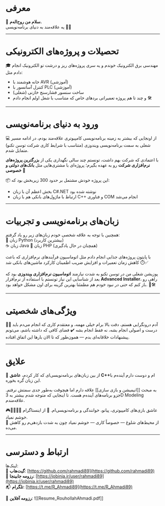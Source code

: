 
# معرفی
👋 **سلام من روح‌اله‌م.**  
یه علاقه‌مند به دنیای برنامه‌نویسی 👨‍💻

---
# تحصیلات و پروژه‌های الکترونیکی
🎓 مهندسی برق الکترونیک خوندم و یه سری پروژه‌های ریز و درشت تو الکترونیک انجام دادم مثل:  
 - خانه هوشمند با AVR (آموزشی)  
 - کنترل آسانسور با PLC (آموزشی)  
 - ساخت سنسور فشارسنج خازنی (شغلی)  
 - و چند تا هم پروژه تعمیراتی بردهای خاص که متناسب با شغل اولم انجام دادم 🛠️
 
---
# ورود به دنیای برنامه‌نویسی

💻 از اونجایی که بیشتر به زمینه برنامه‌نویسی کامپیوتری علاقه‌مند بودم، در ادامه مسیر شغلی به سمت برنامه‌نویسی ویندوزی (متناسب با شرایط کاری شرکت توسن تکنو) متمایل شدم.

با اعتمادی که شرکت بهم داشت، تونستم چند سالی نگهداری یکی از **بزرگترین پروژه‌های نرم‌افزاری شرکت** رو به عهده بگیرم؛ پروژه‌ای با مشتری‌هایی مثل **بانک‌های دولتی و خصوصی** 🏦

📦 این پروژه خودش مشتمل بر حدود 300 زیربخش بود که:  
 - بخش اعظم آن با زبان C#.NET نوشته شده بود  
 - ارتباط با ماژول‌های بانکی هم با زبان C++ و فناوری COM انجام می‌شد
 
---
# زبان‌های برنامه‌نویسی و تجربیات
همچنین با توجه به علاقه شخصی خودم زبان‌های زیر رو یاد گرفتم:  
🐍 زبان Python (بیشترین کاربرد)  
☕ زبان Java
🐘 زبان  PHP (همچنان در حال یادگیری)

با پایتون پروژه‌های جذابی انجام دادم مثل اتوماسیون فرآیندهای نرم‌افزاری که باعث کاهش زمان تعمیرات و افزایش ضریب اطمینان کارکرد ماشین‌های بانکی شد ⏱️✅

پوزیشن شغلی من در توسن تکنو به شدت نیازمند **اتوماسیون نرم‌افزاری ویندوزی** بود که بعد از شناسایی این نیاز تونستم با استفاده از نرم‌افزار **Advanced Installer**، راهی رو باز کنم که حتی در نبود خودم هم مطمئنا بهترین گزینه برای اون مشکل خواهد بود. 💼🛠️

---
# ویژگی‌های شخصیتی
🧘‍♂️ آدم درونگرایی هستم، دقت بالا برام خیلی مهمه، و معتقدم کاری که انجام می‌دم باید درست و اصولی انجام بشه، نه فقط انجام بشه ✔️
فضای کافی که داشته باشم، می‌تونم پیشنهادات خلاقانه‌ای بدم — همون‌طور که تا الان بارها این اتفاق افتاده.

---
# علایق
💖 از بین زبان‌های برنامه‌نویسی‌ای که کار کردم، **عاشق C++**‌ام و دوست دارم آینده‌م با این زبان گره بخوره.

به مبحث [[انیمیشن و بازی سازی]] علاقه دارم اما هیچوقت به‌طور جدی سمتش نرفتم. جزو برنامه‌های آینده‌م هست. تا اینجایی که متوجه شدم بیشتر به 3D Modeling علاقه‌مندم.

🎮🎹🎤👨‍💻 عاشق بازی‌های کامپیوتری، پیانو، خوانندگی و برنامه‌نویسی‌ام. 
🚫 از اینستاگرام خوشم نمیاد.  
🚷 از محیط‌های شلوغ — خصوصاً کاری — خوشم نمیاد چون به شدت بازدهی‌م رو کاهش می‌ده.

---
# ارتباط و دسترسی
 لینک‌ها:  
🔗 **گیت‌هاب**: [https://github.com/rahmadi89](https://github.com/rahmadi89)  
📎 **رزومه جابینجا**: [https://jobinja.ir/user/rahmadi89](https://jobinja.ir/user/rahmadi89)  
📬 **تلگرام**: [https://t.me/R_Ahmadi89](https://t.me/R_Ahmadi89)

📝 **رزومه آفلاین**: ![[Resume_RouhollahAhmadi.pdf]]

